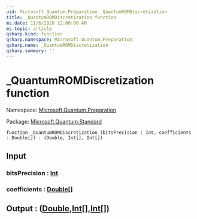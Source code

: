 ```yaml
---
uid: Microsoft.Quantum.Preparation._QuantumROMDiscretization
title: _QuantumROMDiscretization function
ms.date: 11/6/2020 12:00:00 AM
ms.topic: article
qsharp.kind: function
qsharp.namespace: Microsoft.Quantum.Preparation
qsharp.name: _QuantumROMDiscretization
qsharp.summary: ''
---
```


# _QuantumROMDiscretization function

Namespace: [Microsoft.Quantum.Preparation](xref:Microsoft.Quantum.Preparation)

Package: [Microsoft.Quantum.Standard](https://nuget.org/packages/Microsoft.Quantum.Standard)




```qsharp
function _QuantumROMDiscretization (bitsPrecision : Int, coefficients : Double[]) : (Double, Int[], Int[])
```


## Input

### bitsPrecision : [Int](xref:microsoft.quantum.lang-ref.int)




### coefficients : [Double](xref:microsoft.quantum.lang-ref.double)[]





## Output : ([Double](xref:microsoft.quantum.lang-ref.double),[Int](xref:microsoft.quantum.lang-ref.int)[],[Int](xref:microsoft.quantum.lang-ref.int)[])


